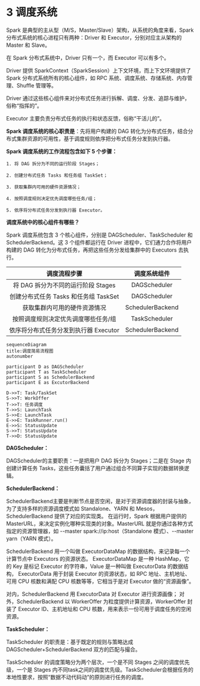 # 3 调度系统

Spark 是典型的主从型（M/S，Master/Slave）架构，从系统的角度来看，Spark 分布式系统的核心进程只有两种：Driver 和 Executor，分别对应主从架构的 Master 和 Slave。

在 Spark 分布式系统中，Driver 只有一个，而 Executor 可以有多个。

Driver 提供 SparkContext（SparkSession）上下文环境，而上下文环境提供了 Spark 分布式系统所有的核心组件，如 RPC 系统、调度系统、存储系统、内存管理、Shuffle 管理等。

Driver 通过这些核心组件来对分布式任务进行拆解、调度、分发、追踪与维护，俗称“指挥的”。

Executor 主要负责分布式任务的执行和状态反馈，俗称“干活儿的”。

**Spark 调度系统的核心职责是**：先将用户构建的 DAG 转化为分布式任务，结合分布式集群资源的可用性，基于调度规则依序把分布式任务分发到执行器。

**Spark 调度系统的工作流程包含如下 5 个步骤：**

    1. 将 DAG 拆分为不同的运行阶段 Stages；
    
    2. 创建分布式任务 Tasks 和任务组 TaskSet；
    
    3. 获取集群内可用的硬件资源情况；
    
    4. 按照调度规则决定优先调度哪些任务/组；
    
    5. 依序将分布式任务分发到执行器 Executor。

**调度系统中的核心组件有哪些？**

Spark 调度系统包含 3 个核心组件，分别是 DAGScheduler、TaskScheduler 和 SchedulerBackend。这 3 个组件都运行在 Driver 进程中，它们通力合作将用户构建的 DAG 转化为分布式任务，再把这些任务分发给集群中的 Executors 去执行。

|  调度流程步骤   | 调度系统组件  |
|  :----:  | :----:  |
| 将 DAG 拆分为不同的运行阶段 Stages  | DAGScheduler |
| 创建分布式任务 Tasks 和任务组 TaskSet  | DAGScheduler |
| 获取集群内可用的硬件资源情况  | SchedulerBackend |
| 按照调度规则决定优先调度哪些任务/组  | TaskScheduler |
| 依序将分布式任务分发到执行器 Executor  | SchedulerBackend |

```mermaid
sequenceDiagram
title:调度简易流程图
autonumber

participant D as DAGScheduler
participant T as TaskScheduler
participant S as SchedulerBackend
participant E as ExcutorBackend

D->>T: Task/TaskSet
S->>T: WorkOffer
T->>T: 任务调度
T->>S: LaunchTask
S->>E: LaunchTask
E->>E: TaskRunner.run()
E->>S: StatusUpdate
S->>T: StatusUpdate
T->>D: StatusUpdate
```
**DAGScheduler：**

DAGScheduler的主要职责：一是把用户 DAG 拆分为 Stages；二是在 Stage 内创建计算任务 Tasks，这些任务囊括了用户通过组合不同算子实现的数据转换逻辑。

**SchedulerBackend：**

SchedulerBackend主要是判断节点是否空闲，是对于资源调度器的封装与抽象，为了支持多样的资源调度模式如 Standalone、YARN 和 Mesos，SchedulerBackend 提供了对应的实现类。
在运行时，Spark 根据用户提供的 MasterURL，来决定实例化哪种实现类的对象。MasterURL 就是你通过各种方式指定的资源管理器，如 --master spark://ip:host（Standalone 模式）、--master yarn（YARN 模式）。

SchedulerBackend 用一个叫做 ExecutorDataMap 的数据结构，来记录每一个计算节点中 Executors 的资源状态。
ExecutorDataMap 是一种 HashMap，它的 Key 是标记 Executor 的字符串，Value 是一种叫做 ExecutorData 的数据结构，
ExecutorData 用于封装 Executor 的资源状态，如 RPC 地址、主机地址、可用 CPU 核数和满配 CPU 核数等等，它相当于是对 Executor 做的“资源画像”。

对内，SchedulerBackend 用 ExecutorData 对 Executor 进行资源画像；
对外，SchedulerBackend 以 WorkerOffer 为粒度提供计算资源，WorkerOffer 封装了 Executor ID、主机地址和 CPU 核数，用来表示一份可用于调度任务的空闲资源。

**TaskScheduler：**

TaskScheduler 的职责是：基于既定的规则与策略达成 DAGScheduler+SchedulerBackend 双方的匹配与撮合。

TaskScheduler 的调度策略分为两个层次，一个是不同 Stages 之间的调度优先级，一个是 Stages 内不同task之间的调度优先级。TaskScheduler会根据任务的本地性要求，按照“数据不动代码动”的原则进行任务的调度。

